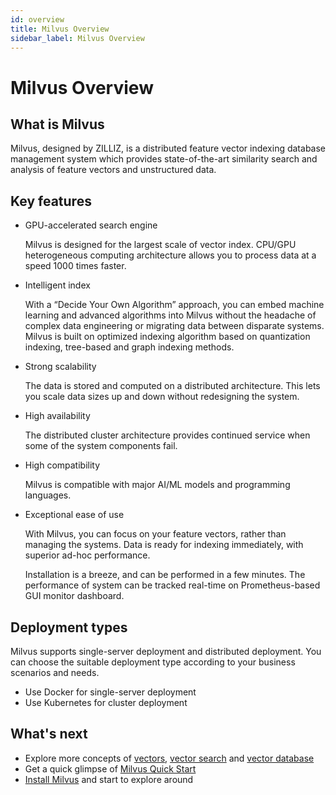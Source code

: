 ```yaml
---
id: overview
title: Milvus Overview
sidebar_label: Milvus Overview
---
```


# Milvus Overview

## What is Milvus

Milvus, designed by ZILLIZ, is a distributed feature vector indexing database management system which provides state-of-the-art similarity search and analysis of feature vectors and unstructured data. 

## Key features

- GPU-accelerated search engine

  Milvus is designed for the largest scale of vector index. CPU/GPU heterogeneous computing architecture allows you to process data at a speed 1000 times faster.

- Intelligent index

  With a “Decide Your Own Algorithm” approach, you can embed machine learning and advanced algorithms into Milvus without the headache of complex data engineering or migrating data between disparate systems. Milvus is built on optimized indexing algorithm based on quantization indexing, tree-based and graph indexing methods.

- Strong scalability

  The data is stored and computed on a distributed architecture. This lets you scale data sizes up and down without redesigning the system.

- High availability

  The distributed cluster architecture provides continued service when some of the system components fail.

- High compatibility

  Milvus is compatible with major AI/ML models and programming languages.

- Exceptional ease of use

  With Milvus, you can focus on your feature vectors, rather than managing the systems. Data is ready for indexing immediately, with superior ad-hoc performance.

  Installation is a breeze, and can be performed in a few minutes. The performance of system can be tracked real-time on Prometheus-based GUI monitor dashboard.

## Deployment types

Milvus supports single-server deployment and distributed deployment. You can choose the suitable deployment type according to your business scenarios and needs.

- Use Docker for single-server deployment
- Use Kubernetes for cluster deployment

## What's next

- Explore more concepts of [vectors](vector.md), [vector search](index_method.md) and [vector database](vector_db.md)
- Get a quick glimpse of [Milvus Quick Start](../QuickStart.md)
- [Install Milvus](../userguide/install_milvus.md) and start to explore around

